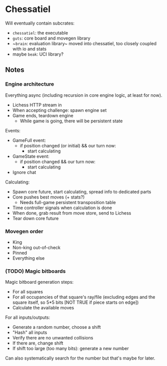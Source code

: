 # Chessatiel

Will eventually contain subcrates:
* `chessatiel`: the executable
* `guts`: core board and movegen library
* ~`brain`: evaluation library~ moved into chessatiel, too closely coupled with io and stats
* maybe `beak`: UCI library?


## Notes

### Engine architecture
Everything async (including recursion in core engine logic, at least for now).

* Lichess HTTP stream in
* When accepting challenge: spawn engine set
* Game ends, teardown engine
  * While game is going, there will be persistent state

Events:
* GameFull event:
  * if position changed (or initial) && our turn now:
    * start calculating
* GameState event:
  * if position changed && our turn now:
    * start calculating
* Ignore chat

Calculating:
* Spawn core future, start calculating, spread info to dedicated parts
* Core pushes best moves (+ stats?)
  * Needs full-game persistent transposition table
* Time controller signals when calculation is done
* When done, grab result from move store, send to Lichess
* Tear down core future

### Movegen order
* King
* Non-king out-of-check
* Pinned
* Everything else

### (TODO) Magic bitboards

Magic bitboard generation steps:
* For all squares
* For all occupancies of that square's ray/file (excluding edges and the square itself, so 5*5 bits [NOT TRUE if piece starts on edge])
* Calculate the available moves

For all inputs/outputs:
* Generate a random number, choose a shift
* "Hash" all inputs
* Verify there are no unwanted collisions
* If there are, change shift
* If shift too large (too many bits): generate a new number

Can also systematically search for the number but that's maybe for later.
